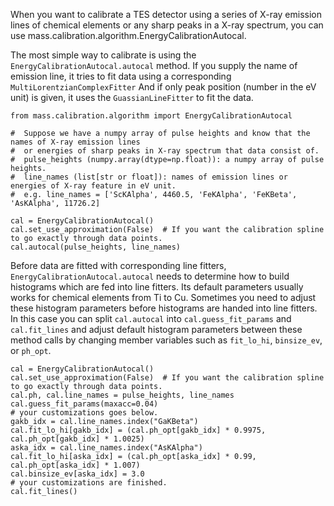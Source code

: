 When you want to calibrate a TES detector using a series of X-ray emission lines of chemical elements or any sharp peaks in a X-ray spectrum, you can use mass.calibration.algorithm.EnergyCalibrationAutocal.

The most simple way to calibrate is using the `EnergyCalibrationAutocal.autocal` method. If you supply the name of emission line, it tries to fit data using a corresponding `MultiLorentzianComplexFitter` And if only peak position (number in the eV unit) is given, it uses the `GuassianLineFitter` to fit the data.
```python3
from mass.calibration.algorithm import EnergyCalibrationAutocal

#  Suppose we have a numpy array of pulse heights and know that the names of X-ray emission lines
#  or energies of sharp peaks in X-ray spectrum that data consist of.
#  pulse_heights (numpy.array(dtype=np.float)): a numpy array of pulse heights.
#  line_names (list[str or float]): names of emission lines or energies of X-ray feature in eV unit.
#  e.g. line_names = ['ScKAlpha', 4460.5, 'FeKAlpha', 'FeKBeta', 'AsKAlpha', 11726.2]

cal = EnergyCalibrationAutocal()
cal.set_use_approximation(False)  # If you want the calibration spline to go exactly through data points.
cal.autocal(pulse_heights, line_names)
```

Before data are fitted with corresponding line fitters, `EnergyCalibrationAutocal.autocal` needs to determine how to build histograms which are fed into line fitters. Its default parameters usually works for chemical elements from Ti to Cu. Sometimes you need to adjust these histogram parameters before histograms are handed into line fitters.
In this case you can split `cal.autocal` into `cal.guess_fit_params` and `cal.fit_lines` and adjust default histogram parameters between these method calls by changing member variables such as `fit_lo_hi`, `binsize_ev`, or `ph_opt`. 

```python3
cal = EnergyCalibrationAutocal()
cal.set_use_approximation(False)  # If you want the calibration spline to go exactly through data points.
cal.ph, cal.line_names = pulse_heights, line_names
cal.guess_fit_params(maxacc=0.04)
# your customizations goes below.
gakb_idx = cal.line_names.index("GaKBeta")
cal.fit_lo_hi[gakb_idx] = (cal.ph_opt[gakb_idx] * 0.9975, cal.ph_opt[gakb_idx] * 1.0025)
aska_idx = cal.line_names.index("AsKAlpha")
cal.fit_lo_hi[aska_idx] = (cal.ph_opt[aska_idx] * 0.99, cal.ph_opt[aska_idx] * 1.007)
cal.binsize_ev[aska_idx] = 3.0
# your customizations are finished.
cal.fit_lines()
```